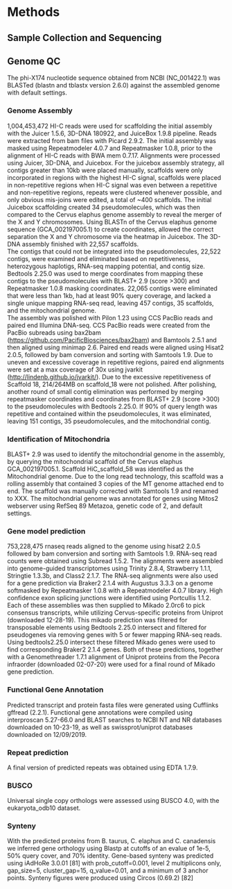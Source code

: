 # Methods


## Sample Collection and Sequencing

## Genome QC

The phi-X174 nucleotide sequence obtained from NCBI (NC_001422.1) was BLASTed (blastn and tblastx version 2.6.0) against the assembled genome with default settings.



### Genome Assembly



1,004,453,472 HI-C reads were used for scaffolding the initial assembly with the Juicer 1.5.6, 3D-DNA 180922, and JuiceBox 1.9.8 pipeline. Reads were extracted from bam files with Picard 2.9.2. The initial assembly was masked using Repeatmodeler 4.0.7 and Repeatmasker 1.0.8, prior to the alignment of HI-C reads with BWA mem 0.7.17.  Alignments were processed using Juicer, 3D-DNA, and Juicebox. For the juicebox assembly strategy, all contigs greater than 10kb were placed manually, scaffolds were only incorporated in regions with the highest HI-C signal, scaffolds were placed in non-repetitive regions when HI-C signal was even between a repetitive and non-repetitive regions, repeats were clustered whenever possible, and only obvious mis-joins were edited, a total of ~400 scaffolds. The initial Juicebox scaffolding created 34 pseudomolecules, which was then compared to the Cervus elaphus genome assembly to reveal the merger of the X and Y chromosomes.  Using BLASTn of the Cervus elaphus genome sequence (GCA_002197005.1) to create coordinates, allowed the correct separation the X and Y chromosome via the heatmap in Juicebox.  The 3D-DNA assembly finished with 22,557 scaffolds.  
The contigs that could not be integrated into the pseudomolecules, 22,522 contigs, were examined  and eliminated based on repetitiveness, heterozygous haplotigs, RNA-seq mapping potential, and contig size. Bedtools 2.25.0 was used to merge coordinates from mapping these contigs to the pseudomolecules with BLAST+ 2.9 (score >300) and Repeatmasker 1.0.8 masking coordinates. 22,065 contigs were eliminated that were less than 1kb, had at least 90% query coverage, and lacked a single unique mapping RNA-seq read, leaving 457 contigs, 35 scaffolds, and the mitochondrial genome.  
The assembly was polished with Pilon 1.23 using CCS PacBio reads and paired end Illumina DNA-seq.  CCS PacBio reads were created from the PacBio subreads using bax2bam (https://github.com/PacificBiosciences/bax2bam) and Bamtools 2.5.1 and then aligned using minimap 2.6. Paired end reads were aligned using Hisat2 2.0.5, followed by bam conversion and sorting with Samtools 1.9. Due to uneven and excessive coverage in repetitive regions, paired end alignments were set at a max coverage of 30x using jvarkit (http://lindenb.github.io/jvarkit/). Due to the excessive repetitiveness of Scaffold 18, 214/264MB on scaffold_18 were not polished.
After polishing, another round of small contig elimination was performed by merging repeatmasker coordinates and coordinates from BLAST+ 2.9 (score >300) to the pseudomolecules with Bedtools 2.25.0. If 90% of query length was repetitive and contained within the pseudomolecules, it was eliminated, leaving 151 contigs, 35 pseudomolecules, and the mitochondrial contig.

### Identification of Mitochondria
BLAST+ 2.9 was used to identify the mitochondrial genome in the assembly, by querying the mitochondrial scaffold of the Cervus elaphus GCA_002197005.1. Scaffold HiC_scaffold_58 was identified as the Mitochondrial genome.  Due to the long read technology, this scaffold was a rolling assembly that contained 3 copies of the MT genome attached end to end.  The scaffold was manually corrected with Samtools 1.9 and renamed to XXX. The mitochondrial genome was annotated for genes using Mitos2 webserver using RefSeq 89 Metazoa, genetic code of 2, and default settings.  

### Gene model prediction
753,228,475 rnaseq reads aligned to the genome using hisat2 2.0.5 followed by bam conversion and sorting with Samtools 1.9. RNA-seq read counts were obtained using Subread 1.5.2. The alignments were assembled into genome-guided transcriptomes using Trinity 2.8.4, Strawberry 1.1.1, Stringtie 1.3.3b, and Class2 2.1.7.  The RNA-seq alignments were also used for a gene prediction via Braker2 2.1.4 with Augustus 3.3.3 on a genome softmasked by Repeatmasker 1.0.8 with a Repeatmodeler 4.0.7 library. High confidence exon splicing junctions were identified using Portcullis 1.1.2. Each of these assemblies was then supplied to Mikado 2.0rc6 to pick consensus transcripts, while utilizing Cervus-specific proteins from Uniprot (downloaded 12-28-19).  This mikado prediction was filtered for transposable elements using Bedtools 2.25.0 intersect and filtered for pseudogenes via removing genes with 5 or fewer mapping RNA-seq reads.  Using bedtools2.25.0  intersect these filtered Mikado genes were used to find corresponding Braker2 2.1.4 genes. Both of these predictions, together with a Genomethreader 1.7.1 alignment of Uniprot proteins from the Pecora infraorder (downloaded 02-07-20) were used for a final round of Mikado gene prediction.     


### Functional Gene Annotation
Predicted transcript and protein fasta files were generated using Cufflinks gffread (2.2.1). Functional gene annotations were compiled using interproscan 5.27-66.0 and BLAST searches to NCBI NT and NR databases downloaded on 10-23-19, as well as swissprot/uniprot databases downloaded on 12/09/2019.

### Repeat prediction
A final version of predicted repeats was obtained using EDTA 1.7.9.


### BUSCO
Universal single copy orthologs were assessed using BUSCO 4.0, with the eukaryota_odb10 dataset.

### Synteny
With the predicted proteins from B. taurus, C. elaphus and C. canadensis we inferred gene orthology using Blastp at cutoffs of an evalue of 1e-5, 50% query cover, and 70% identity.
Gene-based synteny was predicted using iAdHoRe 3.0.01 [81] with prob_cutoff=0.001, level 2 multiplicons only, gap_size=5, cluster_gap=15, q_value=0.01, and a minimum of 3 anchor points. Synteny figures were produced using Circos (0.69.2) [82]
